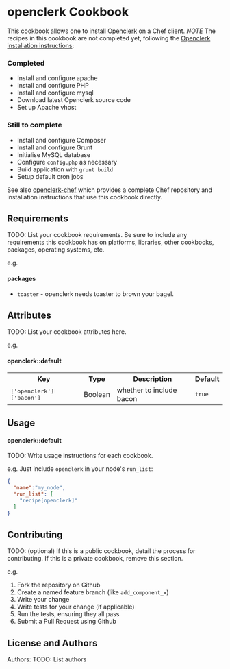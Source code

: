 openclerk Cookbook
==================

This cookbook allows one to install [Openclerk](http://openclerk.org) on a Chef client. *NOTE* The recipes in this cookbook are not completed yet, following the [Openclerk installation instructions](https://github.com/soundasleep/openclerk/blob/master/INSTALL.md):

### Completed

* Install and configure apache
* Install and configure PHP
* Install and configure mysql
* Download latest Openclerk source code
* Set up Apache vhost

### Still to complete

* Install and configure Composer
* Install and configure Grunt
* Initialise MySQL database
* Configure `config.php` as necessary
* Build application with `grunt build`
* Setup default cron jobs

See also [openclerk-chef](https://github.com/soundasleep/openclerk-chef) which provides a complete Chef repository and installation instructions that use this cookbook directly.

Requirements
------------
TODO: List your cookbook requirements. Be sure to include any requirements this cookbook has on platforms, libraries, other cookbooks, packages, operating systems, etc.

e.g.
#### packages
- `toaster` - openclerk needs toaster to brown your bagel.

Attributes
----------
TODO: List your cookbook attributes here.

e.g.
#### openclerk::default
<table>
  <tr>
    <th>Key</th>
    <th>Type</th>
    <th>Description</th>
    <th>Default</th>
  </tr>
  <tr>
    <td><tt>['openclerk']['bacon']</tt></td>
    <td>Boolean</td>
    <td>whether to include bacon</td>
    <td><tt>true</tt></td>
  </tr>
</table>

Usage
-----
#### openclerk::default
TODO: Write usage instructions for each cookbook.

e.g.
Just include `openclerk` in your node's `run_list`:

```json
{
  "name":"my_node",
  "run_list": [
    "recipe[openclerk]"
  ]
}
```

Contributing
------------
TODO: (optional) If this is a public cookbook, detail the process for contributing. If this is a private cookbook, remove this section.

e.g.
1. Fork the repository on Github
2. Create a named feature branch (like `add_component_x`)
3. Write your change
4. Write tests for your change (if applicable)
5. Run the tests, ensuring they all pass
6. Submit a Pull Request using Github

License and Authors
-------------------
Authors: TODO: List authors
